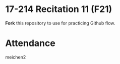 # 17-214 Recitation 11 (F21)
**Fork** this repository to use for practicing Github flow.

# Attendance

meichen2